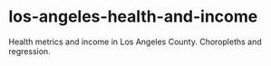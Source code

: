 # los-angeles-health-and-income
Health metrics and income in Los Angeles County. Choropleths and regression.
